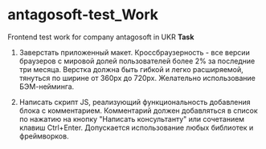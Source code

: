 # antagosoft-test_Work
Frontend test work for company antagosoft in UKR
**Task**
1. Заверстать приложенный макет.
Кроссбраузерность - все версии браузеров с мировой долей пользователей более 2% за последние три месяца.
Верстка должна быть гибкой и легко расширяемой, тянуться по ширине от 360px до 720px.
Желательно использование БЭМ-нейминга.

2. Написать скрипт JS, реализующий функциональность добавления блока с комментарием.
Комментарий должен добавляться в список по нажатию на кнопку "Написать консультанту" или сочетанием клавиш Ctrl+Enter.
Допускается использование любых библиотек и фреймворков.
